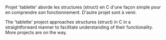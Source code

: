 Projet 'tablette' aborde les structures (struct) en C d'une façon simple pour en comprendre son fonctionnement.
D'autre projet sont à venir.

The 'tablette' project approaches structures (struct) in C in a straightforward manner to facilitate understanding of their functionality. 
More projects are on the way.

